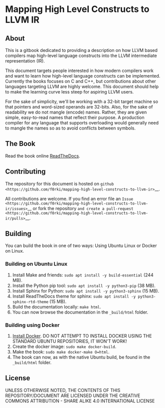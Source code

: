 # Mapping High Level Constructs to LLVM IR

## About
This is a gitbook dedicated to providing a description on how LLVM based
compilers map high-level language constructs into the LLVM intermediate
representation (IR).

This document targets people interested in how modern compilers work and
want to learn how high-level language constructs can be implemented.
Currently the books focuses on C and C++, but contributions about other
languages targeting LLVM are highly welcome. This document should help
to make the learning curve less steep for aspiring LLVM users.

For the sake of simplicity, we'll be working with a 32-bit target
machine so that pointers and word-sized operands are 32-bits. Also, for
the sake of readability we do not mangle (encode) names. Rather, they
are given simple, easy-to-read names that reflect their purpose. A
production compiler for any language that supports overloading would
generally need to mangle the names so as to avoid conflicts between
symbols.

## The Book
Read the book online [ReadTheDocs](http://mapping-high-level-constructs-to-llvm-ir.rtfd.io/).

## Contributing
The repository for this document is hosted on
`github <https://github.com/f0rki/mapping-high-level-constructs-to-llvm-ir>`__.

All contributions are welcome. If you find an error file an
`Issue <https://github.com/f0rki/mapping-high-level-constructs-to-llvm-ir/issues>`__
or fork the repository `and create a
pull-request <https://github.com/f0rki/mapping-high-level-constructs-to-llvm-ir/pulls>`__.

## Building
You can build the book in one of two ways: Using Ubuntu Linux or Docker on Linux.

### Building on Ubuntu Linux
1. Install Make and friends: `sudo apt install -y build-essential` (244 MB).
2. Install the Python pip tool: `sudo apt install -y python3-pip` (38 MB).
3. Install Sphinx for Python: `sudo apt install -y python3-sphinx` (15 MB).
4. Install ReadTheDocs theme for sphinx: `sudo apt install -y python3-sphinx-rtd-theme` (15 MB).
5. Build the documentation locally: `make html`.
6. You can now browse the documentation in the `_build/html` folder.

### Building using Docker
1. [Install Docker](https://docs.docker.com/engine/install/ubuntu/#install-using-the-repository).
   DO NOT ATTEMPT TO INSTALL DOCKER USING THE STANDARD UBUNTU REPOSITORIES, IT WON'T WORK!
2. Create the docker image: `sudo make docker-build`.
3. Make the book: `sudo make docker-make O=html`.
4. The book can now, as with the native Ubuntu build, be found in the `_build/html` folder.

## License
UNLESS OTHERWISE NOTED, THE CONTENTS OF THIS REPOSITORY/DOCUMENT ARE LICENSED
UNDER THE CREATIVE COMMONS ATTRIBUTION - SHARE ALIKE 4.0 INTERNATIONAL LICENSE
